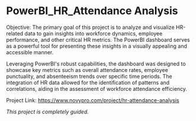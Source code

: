 # PowerBI_HR_Attendance Analysis

Objective:
The primary goal of this project is to analyze and visualize HR-related data to gain insights into workforce dynamics, employee performance, and other critical HR metrics. The PowerBI dashboard serves as a powerful tool for presenting these insights in a visually appealing and accessible manner.

Leveraging PowerBI's robust capabilities, the dashboard was designed to showcase key metrics such as overall attendance rates, employee punctuality, and absenteeism trends over specific time periods. The integration of HR data allowed for the identification of patterns and correlations, aiding in the assessment of workforce attendance efficiency.

Project Link: https://www.novypro.com/project/hr-attendance-analysis

*This project is completely guided.*

